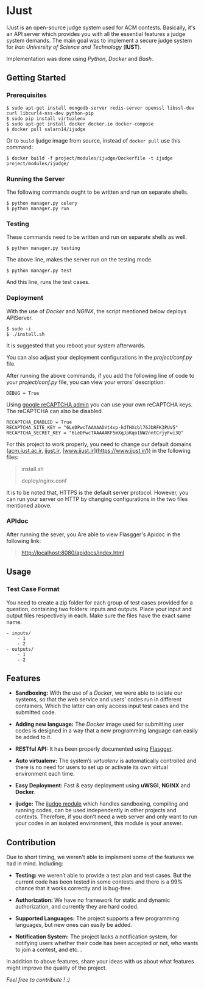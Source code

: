 # IJust

IJust is an open-source judge system used for ACM contests. Basically, it's  an API server which provides you with all the essential features a judge system demands. The main goal was to implement a secure judge system for *Iran University of Science and Technology* (**IUST**).

Implementation was done using *Python*, *Docker* and *Bash*. 


## Getting Started


### Prerequisites

    $ sudo apt-get install mongodb-server redis-server openssl libssl-dev curl libcurl4-nss-dev python-pip
    $ sudo pip install virtualenv
    $ sudo apt-get install docker docker.io docker-compose
    $ docker pull salarn14/ijudge

Or to `build` Ijudge image from source, instead of `docker pull` use this command:

    $ docker build -f project/modules/ijudge/Dockerfile -t ijudge project/modules/ijudge/ 

### Running the Server

The following commands ought to be written and run on separate shells.

    $ python manager.py celery
    $ python manager.py run

### Testing

These commands need to be written and run on separate shells as well.

    $ python manager.py testing

The above line, makes the server run on the testing mode.

    $ python manager.py test

And this line, runs the test cases.

### Deployment

With the use of *Docker* and *NGINX*, the script mentioned below deploys APIServer.
    
	$ sudo -i
    $ ./install.sh

It is suggested that you reboot your system afterwards.

You can also adjust your deployment configurations in the *project/conf.py* file.

After running the above commands, if you add the following line of code to your *project/conf.py* file, you can view your errors' description:

    DEBUG = True

Using [google reCAPTCHA admin](https://www.google.com/recaptcha/admin) you can use your own reCAPTCHA keys. The reCAPTCHA can also be disabled.

    RECAPTCHA_ENABLED = True
    RECAPTCHA_SITE_KEY = "6LeDPwcTAAAAADVt4vp-kdTHXcbl76JbRFK3PUV5"
    RECAPTCHA_SECRET_KEY = "6LeDPwcTAAAAAKF5mXqJpKqo1NW2nntCrjyFwi3Q"
 
For this project to work properly, you need to change our default domains ([acm.iust.ac.ir](https://acm.iust.ac.ir/), [ijust.ir](https://ijust.ir/), [www.ijust.ir](https://www.ijust.ir/)) in the following files:

>install.sh
>
>deploy/nginx.conf

It is to be noted that, HTTPS is the default server protocol. However, you can run your server on HTTP by changing configurations in the two files mentioned above.

### APIdoc

After running the sever, you Are able to view Flasgger's Apidoc in the following link:

>[http://localhost:8080/apidocs/index.html](http://localhost:8080/apidocs/index.html)


## Usage


### Test Case Format

You need to create a zip folder for each group of test cases provided for a question, containing two folders: inputs and outputs. Place your input and output files respectively in each. Make sure the files have the exact same name.

    - inputs/
	    - 1
	    - 2    
    - outputs/
	    - 1
	    - 2


## Features


- **Sandboxing:** With the use of a *Docker*, we were able to isolate our systems, so that the web service and users' codes run in different containers, Which the latter can only access input test cases and the submitted code.

- **Adding new language:** The *Docker* image used for submitting user codes is designed in a way that a new programming language can easily be added to it.

- **RESTful API:** It has been properly documented using [Flasgger](https://github.com/rochacbruno/flasgger).

- **Auto virtualenv:** The system’s *virtualenv* is automatically controlled and there is no need for users to set up or activate its own virtual environment each time.

- **Easy Deployment:** Fast & easy deployment using **uWSGI**, **NGINX** and **Docker**.

- **ijudge:** The [ijudge module](https://github.com/k04la/ijust_server/tree/master/project/modules/ijudge) which handles sandboxing, compiling and running codes, can be used independently in other projects and contexts. Therefore, if you don’t need a web server and only want to run your codes in an isolated environment, this module is your answer.


## Contribution


Due to short timing, we weren't able to implement some of the features we had in mind. Including:

- **Testing:** we weren’t able to provide a test plan and test cases. But the current code has been tested in some contests and there is a 99% chance that it works correctly and is bug-free.

- **Authorization:** We have no framework for static and dynamic authorization, and currently they are hard coded.

- **Supported Languages:** The project supports a few programming languages, but new ones can easily be added.

- **Notification System:** The project lacks a notification system, for notifying users whether their code has been accepted or not, who wants to join a contest, and etc. .

in addition to above features, share your ideas with us about what features might improve the quality of the project.

*Feel free to contribute ! :)*
 
